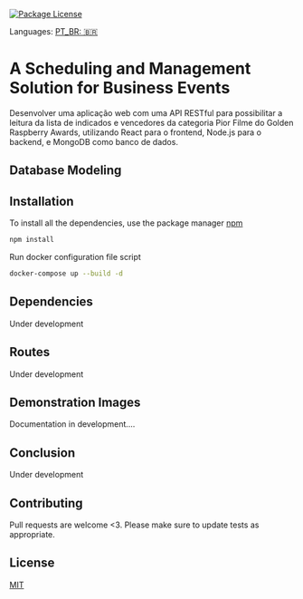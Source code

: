 <a href="https://www.npmjs.com/~nestjscore" target="_blank"><img src="https://img.shields.io/npm/l/@nestjs/core.svg" alt="Package License" /></a>

Languages: <a href="/README_PT.md" target="_blank">PT_BR: 🇧🇷</a>

# A Scheduling and Management Solution for Business Events

Desenvolver uma aplicação web com uma API RESTful para possibilitar a leitura da lista
de indicados e vencedores da categoria Pior Filme do Golden Raspberry Awards,
utilizando React para o frontend, Node.js para o backend, e MongoDB como banco de
dados.

## Database Modeling

## Installation

To install all the dependencies, use the package manager [npm](https://www.npmjs.com/)

```bash
npm install
```

Run docker configuration file script

```bash
docker-compose up --build -d
```

## Dependencies

Under development

## Routes

Under development

## Demonstration Images

Documentation in development....

## Conclusion

Under development

## Contributing

Pull requests are welcome <3. Please make sure to update tests as appropriate.

## License

[MIT](https://choosealicense.com/licenses/mit/)
